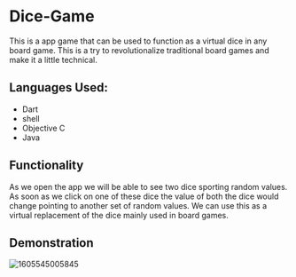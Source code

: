 # Dice-Game
This is a app game that can be used to function as a virtual dice in any board game. This is a try to revolutionalize traditional board games and make it a little technical. 
## Languages Used:
* Dart
* shell
* Objective C
* Java
## Functionality
As we open the app we will be able to see two dice sporting random values. As soon as we click on one of these dice the value of both the dice would change pointing to another set of random values. We can use this as a virtual replacement of the dice mainly used in board games. 
## Demonstration
![1605545005845](https://user-images.githubusercontent.com/70524989/99284906-d7f21180-285c-11eb-9d1d-587973432842.gif)

